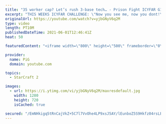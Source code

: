 ```yaml
---
title: "35 worker cap? Let’s rush 3-base tech… - Prison Fight ICYFAR G1"
excerpt: "THIS WEEKS ICYFAR CHALLENGE: \"Now you see me, now you dont!\" Send in your best games using cloaked and burrowed units! Send submissions to eonblu95@gmail.com as attachment AND only ICYFAR as title of the Email! Latest submission is Monday night CET (EU time).  -- Watch live at https://www.twitch.tv/x5_pig"
originalUrl: https://youtube.com/watch?v=yjbGNyV6q2M
type: video
length: PT10M
publishedDateTime: 2021-06-01T12:46:41Z
heat: 50

featuredContent: "<iframe width=\"800\" height=\"500\" frameborder=\"0\" src=\"https://www.youtube.com/embed/yjbGNyV6q2M\" allow=\"accelerometer; autoplay; encrypted-media; gyroscope; picture-in-picture\" allowfullscreen></iframe>"

provider:
  name: PiG
  domain: youtube.com

topics:
  - StarCraft 2

images:
  - url: https://i.ytimg.com/vi/yjbGNyV6q2M/maxresdefault.jpg
    width: 1280
    height: 720
    isCached: true

secured: "/EmNHkigq5tRnCajVkZ+5C7l7VvOhe4LP9xsJ5AY/lEunboZ5S9Hkfz04rsLE1WYMEMNZFQAkya+yzKvXIt1ZEsuBzlkwiZQ9BD1A8/wpQB+H4m0/xDWo5oIT3LgukGkgcWRsgd3e5qwWrurgYNFBMF0grW0tp/94XaKOQdIttZDpE0z9bgRPkn04XmZfbZ+tkwyrHvF3K3moxnEy3br0NiliNH1gHiZwRvFa4uJ3gmJ8a3CQ/2lQ1x9EgS2pw0ihMrp1FWn3pAZDUAoB/l1/LtOK8ZDsZ5VBQOMOkGAxb976TctV42bThd6T5/6gfqziMu2Cfo1PkS2GBJhRDq5Hj9N3wwvPmeR6kYjhmw/H5NsLkU02h3fJX+TM+tRl/ekIAqJQSIZWiQd4k8AUSzX5XG7u+tZKfgItQatvJgUCU4=;ugIqj8G1qWw3S+sop6XnFg=="
---
```



